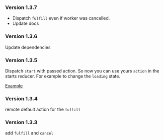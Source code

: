 ### Version 1.3.7
- Dispatch `fulfill` even if worker was cancelled.
- Update docs

### Version 1.3.6
Update dependencies

### Version 1.3.5
Dispatch `start` with passed action. So now you can use yours `action` in the starts reducer.
For example to change the `loading` state.

[Example](https://github.com/shapkarin/shapkarin.me/blob/59fffc2ded9bd5d3f0b4242fa03e00c8ff2ecc84/src/Pages/Projects/reducers.js#L55)

### Version 1.3.4
remote default action for the `fulfill`

### Version 1.3.3
add `fulfill` and `cancel`


